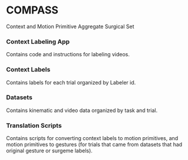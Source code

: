 # COMPASS
Context and Motion Primitive Aggregate Surgical Set

### Context Labeling App 
Contains code and instructions for labeling videos.

### Context Labels
Contains labels for each trial organized by Labeler id.

### Datasets
Contains kinematic and video data organized by task and trial.

### Translation Scripts
Contains scripts for converting context labels to motion primitives, and motion primitives to gestures (for trials that came from datasets that had original gesture or surgeme labels).

